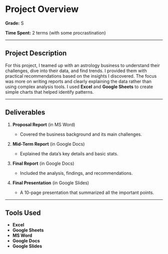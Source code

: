# Project Overview 

**Grade:** S 

**Time Spent:** 2 terms (with some procrastination) 

---

## Project Description 

For this project, I teamed up with an astrology business to understand their challenges, dive into their data, and find trends. I provided them with practical recommendations based on the insights I discovered. The focus was more on writing reports and clearly explaining the data rather than using complex analysis tools. I used **Excel** and **Google Sheets** to create simple charts that helped identify patterns.

---

## Deliverables 

1. **Proposal Report** (in MS Word)  
   - Covered the business background and its main challenges.

2. **Mid-Term Report** (in Google Docs)  
   - Explained the data’s key details and basic stats.

3. **Final Report** (in Google Docs)  
   - Included the analysis, findings, and recommendations.

4. **Final Presentation** (in Google Slides)  
   - A 10-page presentation that summarized all the important points.

---

## Tools Used 

- **Excel** 
- **Google Sheets** 
- **MS Word** 
- **Google Docs** 
- **Google Slides** 



